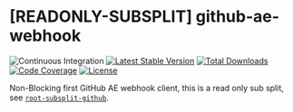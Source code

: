 # [READONLY-SUBSPLIT] github-ae-webhook


![Continuous Integration](https://github.com/php-api-clients/github-ae-webhook/workflows/Continuous%20Integration/badge.svg)
[![Latest Stable Version](https://poser.pugx.org/api-clients/github-ae-webhook/v/stable.png)](https://packagist.org/packages/api-clients/github-ae-webhook)
[![Total Downloads](https://poser.pugx.org/api-clients/github-ae-webhook/downloads.png)](https://packagist.org/packages/api-clients/github-ae-webhook)
[![Code Coverage](https://scrutinizer-ci.com/g/php-api-clients/github-ae-webhook/badges/coverage.png?b==)](https://scrutinizer-ci.com/g/php-api-clients/github-ae-webhook/?branch=)
[![License](https://poser.pugx.org/api-clients/github-ae-webhook/license.png)](https://packagist.org/packages/api-clients/github-ae-webhook)

Non-Blocking first GitHub AE webhook client, this is a read only sub split, see [`root-subsplit-github`](https://github.com/php-api-clients/root-subsplit-github).
